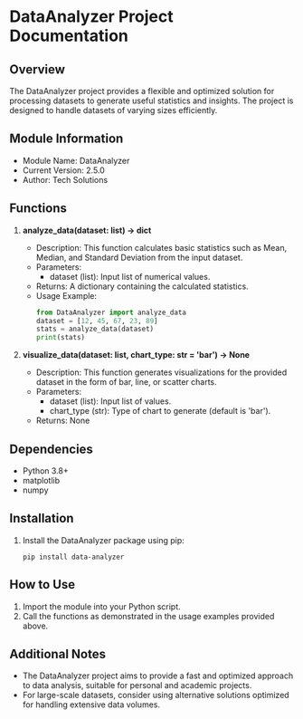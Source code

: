# DataAnalyzer Project Documentation

## Overview
The DataAnalyzer project provides a flexible and optimized solution for processing datasets to generate useful statistics and insights. The project is designed to handle datasets of varying sizes efficiently.

## Module Information
- Module Name: DataAnalyzer
- Current Version: 2.5.0
- Author: Tech Solutions

## Functions
1. **analyze_data(dataset: list) -> dict**
   - Description: This function calculates basic statistics such as Mean, Median, and Standard Deviation from the input dataset.
   - Parameters:
     - dataset (list): Input list of numerical values.
   - Returns: A dictionary containing the calculated statistics.
   - Usage Example: 
     ```python
     from DataAnalyzer import analyze_data
     dataset = [12, 45, 67, 23, 89]
     stats = analyze_data(dataset)
     print(stats)
     ```

2. **visualize_data(dataset: list, chart_type: str = 'bar') -> None**
   - Description: This function generates visualizations for the provided dataset in the form of bar, line, or scatter charts.
   - Parameters:
     - dataset (list): Input list of values.
     - chart_type (str): Type of chart to generate (default is 'bar').
   - Returns: None

## Dependencies
- Python 3.8+
- matplotlib
- numpy

## Installation
1. Install the DataAnalyzer package using pip:
   ```
   pip install data-analyzer
   ```

## How to Use
1. Import the module into your Python script.
2. Call the functions as demonstrated in the usage examples provided above.

## Additional Notes
- The DataAnalyzer project aims to provide a fast and optimized approach to data analysis, suitable for personal and academic projects.
- For large-scale datasets, consider using alternative solutions optimized for handling extensive data volumes.